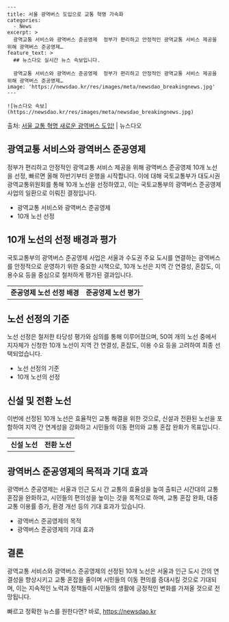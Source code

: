     ---
    title: 서울 광역버스 도입으로 교통 혁명 가속화
    categories:
      - News
    excerpt: >
      광역교통 서비스와 광역버스 준공영제  정부가 편리하고 안정적인 광역교통 서비스 제공을 위해 광역버스 준공영제…
    feature_text: >
      ## 뉴스다오 실시간 뉴스 속보입니다.
    
      광역교통 서비스와 광역버스 준공영제  정부가 편리하고 안정적인 광역교통 서비스 제공을 위해 광역버스 준공영제…
    image: 'https://newsdao.kr/res/images/meta/newsdao_breakingnews.jpg'
    ---
    
    ![뉴스다오 속보](https://newsdao.kr/res/images/meta/newsdao_breakingnews.jpg)

<p>출처: <a href="https://newsdao.kr/4423" rel="dofollow">서울 교통 혁명 새로운 광역버스 도입!</a> | 뉴스다오</p>

<h2 data-ke-size="size26">광역교통 서비스와 광역버스 준공영제</h2>
<p data-ke-size="size16">정부가 편리하고 안정적인 광역교통 서비스 제공을 위해 광역버스 준공영제 10개 노선을 선정, 빠르면 올해 하반기부터 운행을 시작합니다. 이에 대해 국토교통부가 대도시권광역교통위원회를 통해 10개 노선을 선정하였고, 이는 국토교통부의 광역버스 준공영제 사업의 일환으로 이뤄진 결정입니다.</p>
<ul>
	<li>광역교통 서비스와 광역버스 준공영제</li>
	<li>10개 노선 선정</li>
</ul>

<h2 data-ke-size="size26">10개 노선의 선정 배경과 평가</h2>
<p data-ke-size="size16">국토교통부의 광역버스 준공영제 사업은 서울과 수도권 주요 도시를 연결하는 광역버스를 안정적으로 운영하기 위한 중요한 시책으로, 10개 노선은 지역 간 연결성, 혼잡도, 이용수요 등을 중심으로 철저하게 평가된 결과입니다.</p>
<table>
	<tr>
		<td style="text-align: center; height: 17px;"><b>준공영제 노선 선정 배경</b></td>
		<td style="text-align: center; height: 17px;"><b>준공영제 노선 평가</b></td>
	</tr>
</table>

<h2 data-ke-size="size26">노선 선정의 기준</h2>
<p data-ke-size="size16">노선 선정은 철저한 타당성 평가와 심의를 통해 이루어졌으며, 50여 개의 노선 중에서 지자체가 신청한 10개 노선이 지역 간 연결성, 혼잡도, 이용 수요 등을 고려하여 최종 선택되었습니다.</p>
<ul>
	<li>노선 선정의 기준</li>
	<li>10개 노선의 선정</li>
</ul>

<h2 data-ke-size="size26">신설 및 전환 노선</h2>
<p data-ke-size="size16">이번에 선정된 10개 노선은 효율적인 교통 해결을 위한 것으로, 신설과 전환된 노선을 포함하여 지역 간 연계성을 강화하고 시민들의 이동 편의와 교통 혼잡 완화가 목표입니다.</p>
<table>
	<tr>
		<td style="text-align: center; height: 17px;"><b>신설 노선</b></td>
		<td style="text-align: center; height: 17px;"><b>전환 노선</b></td>
	</tr>
</table>

<h2 data-ke-size="size26">광역버스 준공영제의 목적과 기대 효과</h2>
<p data-ke-size="size16">광역버스 준공영제는 서울과 인근 도시 간 교통의 효율성을 높여 출퇴근 시간대의 교통 혼잡을 완화하고, 시민들의 편의성을 높이는 것을 목적으로 하며, 교통 혼잡 완화, 대중교통 이용률 증가, 환경 개선 등의 기대 효과가 있습니다.</p>
<ul>
	<li>광역버스 준공영제의 목적</li>
	<li>광역버스 준공영제의 기대 효과</li>
</ul>

<h2 data-ke-size="size26">결론</h2>
<p data-ke-size="size16">광역교통 서비스와 광역버스 준공영제의 선정된 10개 노선은 서울과 인근 도시 간의 연결성을 향상시키고 교통 혼잡을 줄이며 시민들의 이동 편의를 증대시킬 것으로 기대되며, 이는 지속적인 노력과 정책들이 시민들의 생활에 긍정적인 변화를 가져올 것으로 전망됩니다.</p> 

빠르고 정확한 뉴스를 원한다면? 바로, <a href="https://newsdao.kr" rel="dofollow">https://newsdao.kr</a>


    
